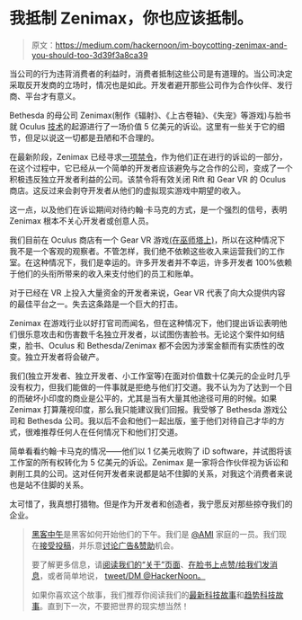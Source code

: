 # 我抵制 Zenimax，你也应该抵制。

> 原文：<https://medium.com/hackernoon/im-boycotting-zenimax-and-you-should-too-3d39f3a8ca39>

当公司的行为违背消费者的利益时，消费者抵制这些公司是有道理的。当公司决定采取反开发商的立场时，情况也是如此。开发者避开那些公司作为合作伙伴、发行商、平台才有意义。

Bethesda 的母公司 Zenimax(制作《辐射》、《上古卷轴》、《失宠》等游戏)与脸书就 Oculus [技术](https://hackernoon.com/tagged/technology)的起源进行了一场价值 5 亿美元的诉讼。这里有一些关于它的细节，但足以说这一切都是丑陋和不合理的。

在最新阶段，Zenimax 已经寻求[一项禁令](http://www.gamesindustry.biz/articles/2017-02-24-zenimax-files-for-injunction-over-oculus-code)，作为他们正在进行的诉讼的一部分，在这个过程中，它已经从一个简单的开发者应该避免与之合作的公司，变成了一个积极违反独立开发者利益的公司。该禁令将有效关闭 Rift 和 Gear VR 的 Oculus 商店。这反过来会剥夺开发者从他们的虚拟现实游戏中期望的收入。

这一点，以及他们在诉讼期间对待约翰·卡马克的方式，是一个强烈的信号，表明 Zenimax 根本不关心开发者或创意人员。

我们目前在 Oculus 商店有一个 Gear VR 游戏[(在巫师塔上)](https://www.oculus.com/experiences/gear-vr/890483591029810/)，所以在这种情况下我不是一个客观的观察者。不管怎样，我们绝不依赖这些收入来运营我们的工作室。在这种情况下，我们是幸运的。许多开发者并不幸运，许多开发者 100%依赖于他们的头衔所带来的收入来支付他们的员工和账单。

对于已经在 VR 上投入大量资金的开发者来说，Gear VR 代表了向大众提供内容的最佳平台之一。失去这条路是一个巨大的打击。

Zenimax 在游戏行业以好打官司而闻名，但在这种情况下，他们提出诉讼表明他们很乐意攻击和伤害数千名独立开发者，以试图伤害脸书。无论这个案件如何结束，脸书、Oculus 和 Bethesda/Zenimax 都不会因为涉案金额而有实质性的改变。独立开发者将会破产。

我们(独立开发者、独立开发者、小工作室等)在面对价值数十亿美元的企业时几乎没有权力，但我们能做的一件事就是拒绝与他们打交道。我不认为为了达到一个目的而破坏小印度的商业是公平的，尤其是当有大量其他途径可用的时候。如果 Zenimax 打算蔑视印度，那么我只能建议我们回报。我受够了 Bethesda 游戏公司和 Bethesda 公司。我以后不会和他们一起出版，鉴于他们对待自己才华的方式，很难推荐任何人在任何情况下和他们打交道。

简单看看约翰·卡马克的情况——他们以 1 亿美元收购了 iD software，并试图将该工作室的所有权转化为 5 亿美元的诉讼。Zenimax 是一家将合作伙伴视为诉讼和剥削工具的公司。这对任何开发者来说都是站不住脚的关系，对我这个消费者来说也是站不住脚的关系。

太可惜了，我真想打猎物。但是作为开发者和创造者，我宁愿反对那些掠夺我们的企业。

> [黑客中午](http://bit.ly/Hackernoon)是黑客如何开始他们的下午。我们是 [@AMI](http://bit.ly/atAMIatAMI) 家庭的一员。我们现在[接受投稿](http://bit.ly/hackernoonsubmission)，并乐意[讨论广告&赞助](mailto:partners@amipublications.com)机会。
> 
> 要了解更多信息，请[阅读我们的“关于”页面](https://goo.gl/4ofytp)、[在脸书上点赞/给我们发消息](http://bit.ly/HackernoonFB)，或者简单地说， [tweet/DM @HackerNoon。](https://goo.gl/k7XYbx)
> 
> 如果你喜欢这个故事，我们推荐你阅读我们的[最新科技故事](http://bit.ly/hackernoonlatestt)和[趋势科技故事](https://hackernoon.com/trending)。直到下一次，不要把世界的现实想当然！
